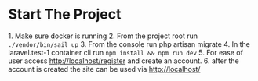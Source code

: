 <h1>Start The Project</h1>
<p>
1. Make sure docker is running
2. From the project root run <code>./vendor/bin/sail up</code>
3. From the console run php artisan migrate
4. In the laravel.test-1 container cli run <code>npm install && npm run dev</code>
5. For ease of user access <a href="http://localhost/register" target="_blank">http://localhost/register</a> and create an account.
6. after the account is created the site can be used via <a href="http://localhost/" target="_blank">http://localhost/</a>
</p>
